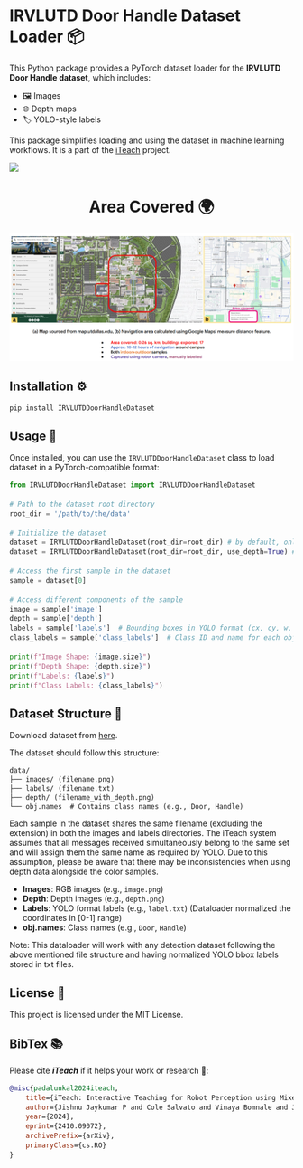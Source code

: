 # IRVLUTD Door Handle Dataset Loader 📦

This Python package provides a PyTorch dataset loader for the **IRVLUTD Door Handle dataset**, which includes:

- 🖼️ Images
- 🌐 Depth maps
- 🏷️ YOLO-style labels

This package simplifies loading and using the dataset in machine learning workflows. It is a part of the [iTeach](https://irvlutd.github.io/iTeach) project.

<img src='https://irvlutd.github.io/iTeach/assets/images/iteach/iTeach-IRVLUTD-DoorHandle-Dataset-Banner.webp'>

<summary><center><h1>Area Covered 🌍</h1></center></summary>
<img src='https://raw.githubusercontent.com/IRVLUTD/IRVLUTDDoorHandleDataset/refs/heads/main/imgs/area-covered-for-irvlutd-doorhandle-dataset-creation.png'>

## Installation ⚙️
```shell
pip install IRVLUTDDoorHandleDataset

```

## Usage 📖

Once installed, you can use the `IRVLUTDDoorHandleDataset` class to load dataset in a PyTorch-compatible format:

```python
from IRVLUTDDoorHandleDataset import IRVLUTDDoorHandleDataset

# Path to the dataset root directory
root_dir = '/path/to/the/data'

# Initialize the dataset
dataset = IRVLUTDDoorHandleDataset(root_dir=root_dir) # by default, only images and label dir are read
dataset = IRVLUTDDoorHandleDataset(root_dir=root_dir, use_depth=True) # to use depth dir as well

# Access the first sample in the dataset
sample = dataset[0]

# Access different components of the sample
image = sample['image']
depth = sample['depth']
labels = sample['labels']  # Bounding boxes in YOLO format (cx, cy, w, h)
class_labels = sample['class_labels']  # Class ID and name for each object

print(f"Image Shape: {image.size}")
print(f"Depth Shape: {depth.size}")
print(f"Labels: {labels}")
print(f"Class Labels: {class_labels}")
```


## Dataset Structure 📂
Download dataset from [here](https://utdallas.box.com/v/IRVLUTD-DoorHandle-Dataset).

The dataset should follow this structure:
```
data/
├── images/ (filename.png)
├── labels/ (filename.txt)
├── depth/ (filename_with_depth.png)
└── obj.names  # Contains class names (e.g., Door, Handle)
```

Each sample in the dataset shares the same filename (excluding the extension) in both the images and labels directories. The iTeach system assumes that all messages received simultaneously belong to the same set and will assign them the same name as required by YOLO. Due to this assumption, please be aware that there may be inconsistencies when using depth data alongside the color samples.

- **Images**: RGB images (e.g., `image.png`)
- **Depth**: Depth images (e.g., `depth.png`)
- **Labels**: YOLO format labels (e.g., `label.txt`) (Dataloader normalized the coordinates in [0-1] range)
- **obj.names**: Class names (e.g., `Door`, `Handle`)

Note: This dataloader will work with any detection dataset following the above mentioned file structure and having normalized YOLO bbox labels stored in txt files.

## License 📜

This project is licensed under the MIT License.

## BibTex 📚
Please cite ***iTeach*** if it helps your work or research 🙌:
```bibtex
@misc{padalunkal2024iteach,
    title={iTeach: Interactive Teaching for Robot Perception using Mixed Reality},
    author={Jishnu Jaykumar P and Cole Salvato and Vinaya Bomnale and Jikai Wang and Yu Xiang},
    year={2024},
    eprint={2410.09072},
    archivePrefix={arXiv},
    primaryClass={cs.RO}
}
```
